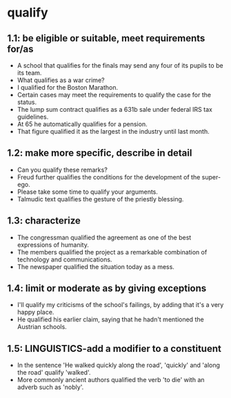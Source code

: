 # qualify
## 1.1: be eligible or suitable, meet requirements for/as

  *  A school that qualifies for the finals may send any four of its pupils to be its team.
  *  What qualifies as a war crime?
  *  I qualified for the Boston Marathon.
  *  Certain cases may meet the requirements to qualify the case for the status.
  *  The lump sum contract qualifies as a 631b sale under federal IRS tax guidelines.
  *  At 65 he automatically qualifies for a pension.
  *  That figure qualified it as the largest in the industry until last month.

## 1.2: make more specific, describe in detail

  *  Can you qualify these remarks?
  *  Freud further qualifies the conditions for the development of the super-ego.
  *  Please take some time to qualify your arguments.
  *  Talmudic text qualifies the gesture of the priestly blessing.

## 1.3: characterize

  *  The congressman qualified the agreement as one of the best expressions of humanity.
  *  The members qualified the project as a remarkable combination of technology and communications.
  *  The newspaper qualified the situation today as a mess.

## 1.4: limit or moderate as by giving exceptions

  *  I'll qualify my criticisms of the school's failings, by adding that it's a very happy place.
  *  He qualified his earlier claim, saying that he hadn't mentioned the Austrian schools.

## 1.5: LINGUISTICS-add a modifier to a constituent

  *  In the sentence 'He walked quickly along the road', 'quickly' and 'along the road' qualify 'walked'.
  *  More commonly ancient authors qualified the verb 'to die' with an adverb such as 'nobly'.
